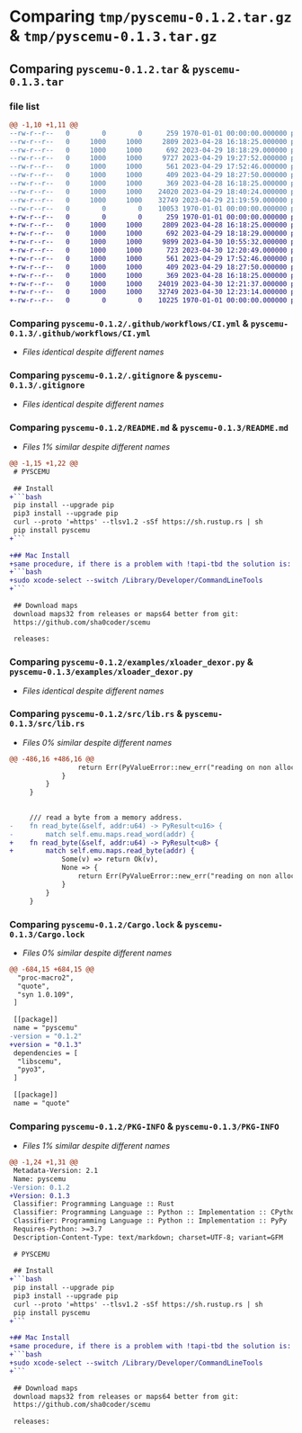 # Comparing `tmp/pyscemu-0.1.2.tar.gz` & `tmp/pyscemu-0.1.3.tar.gz`

## Comparing `pyscemu-0.1.2.tar` & `pyscemu-0.1.3.tar`

### file list

```diff
@@ -1,10 +1,11 @@
--rw-r--r--   0        0        0      259 1970-01-01 00:00:00.000000 pyscemu-0.1.2/Cargo.toml
--rw-r--r--   0     1000     1000     2809 2023-04-28 16:18:25.000000 pyscemu-0.1.2/.github/workflows/CI.yml
--rw-r--r--   0     1000     1000      692 2023-04-29 18:18:29.000000 pyscemu-0.1.2/.gitignore
--rw-r--r--   0     1000     1000     9727 2023-04-29 19:27:52.000000 pyscemu-0.1.2/README.md
--rw-r--r--   0     1000     1000      561 2023-04-29 17:52:46.000000 pyscemu-0.1.2/examples/xloader_dexor.py
--rw-r--r--   0     1000     1000      409 2023-04-29 18:27:50.000000 pyscemu-0.1.2/examples/xloader_keygen.py
--rw-r--r--   0     1000     1000      369 2023-04-28 16:18:25.000000 pyscemu-0.1.2/pyproject.toml
--rw-r--r--   0     1000     1000    24020 2023-04-29 18:40:24.000000 pyscemu-0.1.2/src/lib.rs
--rw-r--r--   0     1000     1000    32749 2023-04-29 21:19:59.000000 pyscemu-0.1.2/Cargo.lock
--rw-r--r--   0        0        0    10053 1970-01-01 00:00:00.000000 pyscemu-0.1.2/PKG-INFO
+-rw-r--r--   0        0        0      259 1970-01-01 00:00:00.000000 pyscemu-0.1.3/Cargo.toml
+-rw-r--r--   0     1000     1000     2809 2023-04-28 16:18:25.000000 pyscemu-0.1.3/.github/workflows/CI.yml
+-rw-r--r--   0     1000     1000      692 2023-04-29 18:18:29.000000 pyscemu-0.1.3/.gitignore
+-rw-r--r--   0     1000     1000     9899 2023-04-30 10:55:32.000000 pyscemu-0.1.3/README.md
+-rw-r--r--   0     1000     1000      723 2023-04-30 12:20:49.000000 pyscemu-0.1.3/examples/raccoon_strings.py
+-rw-r--r--   0     1000     1000      561 2023-04-29 17:52:46.000000 pyscemu-0.1.3/examples/xloader_dexor.py
+-rw-r--r--   0     1000     1000      409 2023-04-29 18:27:50.000000 pyscemu-0.1.3/examples/xloader_keygen.py
+-rw-r--r--   0     1000     1000      369 2023-04-28 16:18:25.000000 pyscemu-0.1.3/pyproject.toml
+-rw-r--r--   0     1000     1000    24019 2023-04-30 12:21:37.000000 pyscemu-0.1.3/src/lib.rs
+-rw-r--r--   0     1000     1000    32749 2023-04-30 12:23:14.000000 pyscemu-0.1.3/Cargo.lock
+-rw-r--r--   0        0        0    10225 1970-01-01 00:00:00.000000 pyscemu-0.1.3/PKG-INFO
```

### Comparing `pyscemu-0.1.2/.github/workflows/CI.yml` & `pyscemu-0.1.3/.github/workflows/CI.yml`

 * *Files identical despite different names*

### Comparing `pyscemu-0.1.2/.gitignore` & `pyscemu-0.1.3/.gitignore`

 * *Files identical despite different names*

### Comparing `pyscemu-0.1.2/README.md` & `pyscemu-0.1.3/README.md`

 * *Files 1% similar despite different names*

```diff
@@ -1,15 +1,22 @@
 # PYSCEMU
 
 ## Install
+```bash
 pip install --upgrade pip
 pip3 install --upgrade pip
 curl --proto '=https' --tlsv1.2 -sSf https://sh.rustup.rs | sh
 pip install pyscemu
+```
 
+## Mac Install
+same procedure, if there is a problem with !tapi-tbd the solution is:
+```bash
+sudo xcode-select --switch /Library/Developer/CommandLineTools
+```
 
 ## Download maps
 download maps32 from releases or maps64 better from git:
 https://github.com/sha0coder/scemu
 
 releases:
```

### Comparing `pyscemu-0.1.2/examples/xloader_dexor.py` & `pyscemu-0.1.3/examples/xloader_dexor.py`

 * *Files identical despite different names*

### Comparing `pyscemu-0.1.2/src/lib.rs` & `pyscemu-0.1.3/src/lib.rs`

 * *Files 0% similar despite different names*

```diff
@@ -486,16 +486,16 @@
                 return Err(PyValueError::new_err("reading on non allocated address"));
             }
         }
     }
 
 
     /// read a byte from a memory address.
-    fn read_byte(&self, addr:u64) -> PyResult<u16> {
-        match self.emu.maps.read_word(addr) {
+    fn read_byte(&self, addr:u64) -> PyResult<u8> {
+        match self.emu.maps.read_byte(addr) {
             Some(v) => return Ok(v),
             None => {
                 return Err(PyValueError::new_err("reading on non allocated address"));
             }
         }
     }
```

### Comparing `pyscemu-0.1.2/Cargo.lock` & `pyscemu-0.1.3/Cargo.lock`

 * *Files 0% similar despite different names*

```diff
@@ -684,15 +684,15 @@
  "proc-macro2",
  "quote",
  "syn 1.0.109",
 ]
 
 [[package]]
 name = "pyscemu"
-version = "0.1.2"
+version = "0.1.3"
 dependencies = [
  "libscemu",
  "pyo3",
 ]
 
 [[package]]
 name = "quote"
```

### Comparing `pyscemu-0.1.2/PKG-INFO` & `pyscemu-0.1.3/PKG-INFO`

 * *Files 1% similar despite different names*

```diff
@@ -1,24 +1,31 @@
 Metadata-Version: 2.1
 Name: pyscemu
-Version: 0.1.2
+Version: 0.1.3
 Classifier: Programming Language :: Rust
 Classifier: Programming Language :: Python :: Implementation :: CPython
 Classifier: Programming Language :: Python :: Implementation :: PyPy
 Requires-Python: >=3.7
 Description-Content-Type: text/markdown; charset=UTF-8; variant=GFM
 
 # PYSCEMU
 
 ## Install
+```bash
 pip install --upgrade pip
 pip3 install --upgrade pip
 curl --proto '=https' --tlsv1.2 -sSf https://sh.rustup.rs | sh
 pip install pyscemu
+```
 
+## Mac Install
+same procedure, if there is a problem with !tapi-tbd the solution is:
+```bash
+sudo xcode-select --switch /Library/Developer/CommandLineTools
+```
 
 ## Download maps
 download maps32 from releases or maps64 better from git:
 https://github.com/sha0coder/scemu
 
 releases:
```

